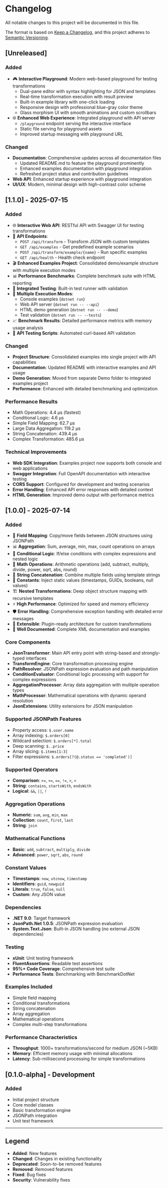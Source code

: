 # Changelog

All notable changes to this project will be documented in this file.

The format is based on [Keep a Changelog](https://keepachangelog.com/en/1.0.0/),
and this project adheres to [Semantic Versioning](https://semver.org/spec/v2.0.0.html).

## [Unreleased]

### Added
- 🎮 **Interactive Playground**: Modern web-based playground for testing transformations
  - Dual-pane editor with syntax highlighting for JSON and templates
  - Real-time transformation execution with result preview
  - Built-in example library with one-click loading
  - Responsive design with professional blue-gray color theme
  - Glass morphism UI with smooth animations and custom scrollbars
- 🌐 **Enhanced Web Experience**: Integrated playground with API server
  - `/playground` endpoint serving the interactive interface
  - Static file serving for playground assets
  - Improved startup messaging with playground URL

### Changed
- **Documentation**: Comprehensive updates across all documentation files
  - Updated README.md to feature the playground prominently
  - Enhanced examples documentation with playground integration
  - Refreshed project status and contribution guidelines
- **Web API**: Enhanced startup experience with playground integration
- **UI/UX**: Modern, minimal design with high-contrast color scheme

## [1.1.0] - 2025-07-15

### Added
- 🌐 **Interactive Web API**: RESTful API with Swagger UI for testing transformations
- 🎯 **API Endpoints**: 
  - `POST /api/transform` - Transform JSON with custom templates
  - `GET /api/examples` - Get predefined example scenarios
  - `POST /api/transform/example/{name}` - Run specific examples
  - `GET /api/health` - Health check endpoint
- 🎬 **Enhanced Examples Project**: Consolidated demo/example structure with multiple execution modes
- 📊 **Performance Benchmarks**: Complete benchmark suite with HTML reporting
- 🧪 **Integrated Testing**: Built-in test runner with validation
- 🎨 **Multiple Execution Modes**:
  - Console examples (`dotnet run`)
  - Web API server (`dotnet run -- --api`)
  - HTML demo generation (`dotnet run -- --demo`)
  - Test validation (`dotnet run -- --tests`)
- 📈 **Benchmark Results**: Detailed performance metrics with memory usage analysis
- 🔧 **API Testing Scripts**: Automated curl-based API validation

### Changed
- **Project Structure**: Consolidated examples into single project with API capabilities
- **Documentation**: Updated README with interactive examples and API usage
- **Demo Generation**: Moved from separate Demo folder to integrated examples project
- **Performance**: Enhanced with detailed benchmarking and optimization

### Performance Results
- Math Operations: 4.4 μs (fastest)
- Conditional Logic: 4.6 μs  
- Simple Field Mapping: 62.7 μs
- Large Data Aggregation: 119.2 μs
- String Concatenation: 439.4 μs
- Complex Transformation: 485.6 μs

### Technical Improvements
- **Web SDK Integration**: Examples project now supports both console and web applications
- **Swagger Integration**: Full OpenAPI documentation with interactive testing
- **CORS Support**: Configured for development and testing scenarios
- **Error Handling**: Enhanced API error responses with detailed context
- **HTML Generation**: Improved demo output with performance metrics

## [1.0.0] - 2025-07-14

### Added
- 🔄 **Field Mapping**: Copy/move fields between JSON structures using JSONPath
- 📊 **Aggregation**: Sum, average, min, max, count operations on arrays
- 🎯 **Conditional Logic**: If/else conditions with complex expressions and nested logic
- 🧮 **Math Operations**: Arithmetic operations (add, subtract, multiply, divide, power, sqrt, abs, round)
- 🔗 **String Concatenation**: Combine multiple fields using template strings
- 📝 **Constants**: Inject static values (timestamps, GUIDs, booleans, null values)
- 🏗️ **Nested Transformations**: Deep object structure mapping with recursive templates
- ⚡ **High Performance**: Optimized for speed and memory efficiency
- 🛡️ **Error Handling**: Comprehensive exception handling with detailed error messages
- 🧪 **Extensible**: Plugin-ready architecture for custom transformations
- 📖 **Well Documented**: Complete XML documentation and examples

### Core Components
- **JsonTransformer**: Main API entry point with string-based and strongly-typed interfaces
- **TransformEngine**: Core transformation processing engine
- **PathResolver**: JSONPath expression evaluation and path manipulation
- **ConditionEvaluator**: Conditional logic processing with support for complex expressions
- **AggregationProcessor**: Array data aggregation with multiple operation types
- **MathProcessor**: Mathematical operations with dynamic operand resolution
- **JsonExtensions**: Utility extensions for JSON manipulation

### Supported JSONPath Features
- Property access: `$.user.name`
- Array indexing: `$.orders[0]`
- Wildcard selection: `$.orders[*].total`
- Deep scanning: `$..price`
- Array slicing: `$.items[1:3]`
- Filter expressions: `$.orders[?(@.status == 'completed')]`

### Supported Operators
- **Comparison**: `>=`, `<=`, `==`, `!=`, `>`, `<`
- **String**: `contains`, `startsWith`, `endsWith`
- **Logical**: `&&`, `||`, `!`

### Aggregation Operations
- **Numeric**: `sum`, `avg`, `min`, `max`
- **Collection**: `count`, `first`, `last`
- **String**: `join`

### Mathematical Functions
- **Basic**: `add`, `subtract`, `multiply`, `divide`
- **Advanced**: `power`, `sqrt`, `abs`, `round`

### Constant Values
- **Timestamps**: `now`, `utcnow`, `timestamp`
- **Identifiers**: `guid`, `newguid`
- **Literals**: `true`, `false`, `null`
- **Custom**: Any JSON value

### Dependencies
- **.NET 9.0**: Target framework
- **JsonPath.Net 1.0.5**: JSONPath expression evaluation
- **System.Text.Json**: Built-in JSON handling (no external JSON dependencies)

### Testing
- **xUnit**: Unit testing framework
- **FluentAssertions**: Readable test assertions
- **95%+ Code Coverage**: Comprehensive test suite
- **Performance Tests**: Benchmarking with BenchmarkDotNet

### Examples Included
- Simple field mapping
- Conditional transformations
- String concatenation
- Array aggregation
- Mathematical operations
- Complex multi-step transformations

### Performance Characteristics
- **Throughput**: 1000+ transformations/second for medium JSON (~5KB)
- **Memory**: Efficient memory usage with minimal allocations
- **Latency**: Sub-millisecond processing for simple transformations

## [0.1.0-alpha] - Development

### Added
- Initial project structure
- Core model classes
- Basic transformation engine
- JSONPath integration
- Unit test framework

---

## Legend

- **Added**: New features
- **Changed**: Changes in existing functionality  
- **Deprecated**: Soon-to-be removed features
- **Removed**: Removed features
- **Fixed**: Bug fixes
- **Security**: Vulnerability fixes
